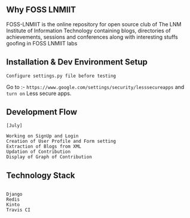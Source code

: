 ## Why FOSS LNMIIT

FOSS-LNMIIT is the online repository for open source club of The LNM Institute of Information Technology containing blogs, directories of achievements, sessions and conferences along with interesting stuffs goofing in FOSS LNMIIT labs

## Installation & Dev Environment Setup

`Configure settings.py file before testing`

Go to :- `https://www.google.com/settings/security/lesssecureapps` and `turn on` Less secure apps.

## Development Flow
```
[July]

Working on SignUp and Login
Creation of User Profile and Form setting
Extraction of Blogs from XML
Updation of Contribution
Display of Graph of Contribution

```
## Technology Stack

```

Django
Redis
Kinto
Travis CI

```
